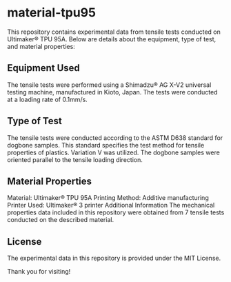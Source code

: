 # material-tpu95

This repository contains experimental data from tensile tests conducted on Ultimaker® TPU 95A. Below are details about the equipment, type of test, and material properties:

## Equipment Used
The tensile tests were performed using a Shimadzu® AG X-V2 universal testing machine, manufactured in Kioto, Japan. The tests were conducted at a loading rate of 0.1mm/s.

## Type of Test
The tensile tests were conducted according to the ASTM D638 standard for dogbone samples. This standard specifies the test method for tensile properties of plastics. Variation V was utilized.
The dogbone samples were oriented parallel to the tensile loading direction.

## Material Properties
Material: Ultimaker® TPU 95A
Printing Method: Additive manufacturing
Printer Used: Ultimaker® 3 printer
Additional Information
The mechanical properties data included in this repository were obtained from 7 tensile tests conducted on the described material.

## License
The experimental data in this repository is provided under the MIT License. 

Thank you for visiting!

